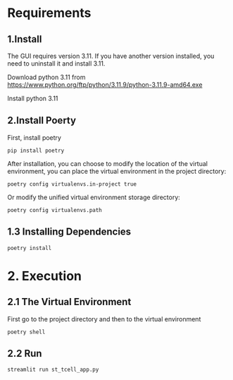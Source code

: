 # Requirements

## 1.Install

The GUI requires version 3.11. If you have another version installed, you need to uninstall it and install 3.11.   

Download python 3.11 from https://www.python.org/ftp/python/3.11.9/python-3.11.9-amd64.exe   

Install python 3.11

## 2.Install Poerty

First, install poetry

```
pip install poetry
```

After installation, you can choose to modify the location of the virtual environment, you can place the virtual environment in the project directory:

```
poetry config virtualenvs.in-project true
```

Or modify the unified virtual environment storage directory:

```
poetry config virtualenvs.path
```

## 1.3 Installing Dependencies

```
poetry install
```

# 2. Execution

## 2.1 The Virtual Environment

First go to the project directory and then to the virtual environment

```
poetry shell
```

##  2.2 Run

```
streamlit run st_tcell_app.py
```